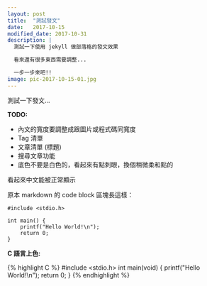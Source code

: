 ```yaml
---
layout: post
title:  "測試發文"
date:   2017-10-15
modified_date: 2017-10-31
description: |
  測試一下使用 jekyll 做部落格的發文效果

  看來還有很多東西需要調整...

  一步一步來吧!!
image: pic-2017-10-15-01.jpg
---
```

<p class="intro">測試一下發文...</p>

**TODO:**
- 內文的寬度要調整成跟圖片或程式碼同寬度
- Tag 清單
- 文章清單 (標題)
- 搜尋文章功能
- 底色不要是白色的，看起來有點刺眼，換個稍微柔和點的

看起來中文能被正常顯示

原本 markdown 的 code block 區塊長這樣：

```
#include <stdio.h>

int main() {
    printf("Hello World!\n");
    return 0;
}
```

**C 語言上色:**

{% highlight C %}
#include <stdio.h>
int main(void) {
    printf("Hello World!\n");
    return 0;
}
{% endhighlight %}
